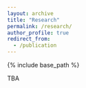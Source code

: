 ```yaml
---
layout: archive
title: "Research"
permalink: /research/
author_profile: true
redirect_from:
  - /publication
---
```


{% include base_path %}

TBA